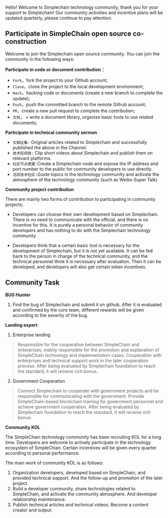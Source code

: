 Hello! Welcome to Simplechain technology community, thank you for your support to Simplechain! Our community activities and incentive plans will be updated quarterly, please continue to pay attention.

## Participate in SimpleChain open source co-construction

Welcome to join the Simplechain open source community. You can join the community in the following ways:

**Participate in code or document contribution：**

- `Fork`，fork the project to your Github account;
- `Clone`，clone the project to the local development environment;
- `Hack`，hacking code or documents (create a new branch to complete the update);
- `Push`，push the committed branch to the remote Github account;
- `PR`，create a new pull request to complete the contribution;
- `文档`， • write a document library, organize basic tools to use related documents;

**Participate in technical community sermon**

- `文稿征集:` Original articles related to Simplechain and successfully published the above in the Channel.
- `技术短视频:` Clip short videos about Simplechain and publish them on relevant platforms.
- `社区节点搭建:`Create a Simplechain node and expose the IP address and port number to the public for community developers to use directly.
- `活跃技术社区:`Guide topics in the technology community and activate the atmosphere of the technology community (such as Weibo Super Talk)

**Community project contribution**

There are mainly two forms of contribution to participating in community projects;

- Developers can choose their own development based on Simplechain. There is no need to communicate with the official, and there is no incentive for this. It is purely a personal behavior of community developers and has nothing to do with the Simplechain technology community.

- Developers think that a certain basic tool is necessary for the development of Simplechain, but it is not yet available. It can be fed back to the person in charge of the technical community, and the technical personnel think it is necessary after evaluation. Then it can be developed, and developers will also get certain token incentives.

## Community Task

**BUG Hunter**

1. Find the bug of Simplechain and submit it on github. After it is evaluated and confirmed by the core team, different rewards will be given according to the severity of the bug.

**Landing expert**

1. Enterprise landing

> Responsible for the cooperation between SimpleChain and enterprises, mainly responsible for the promotion and explanation of SimpleChain technology and implementation cases. Cooperation with enterprises and technical support work in the later cooperation process. After being evaluated by Simplechain foundation to reach the standard, it will receive rich bonus.

2. Government Cooperation

> Connect Simplechain to cooperate with government projects and be responsible for communicating with the government. Provide SimpleChain-based blockchain training for government personnel and achieve government cooperation. After being evaluated by Simplechain foundation to reach the standard, it will receive rich bonus. 

**Community KOL**

The SimpleChain technology community has been recruiting KOL for a long time. Developers are welcome to actively participate in the technology ecosystem of SimpleChian. Certain incentives will be given every quarter according to personal performance.

The main work of community KOL is as follows:

1. Organization developers, developed based on SimpleChain, and provided technical support. And the follow-up and promotion of the later project.
2. Build a developer community, share technologies related to SimpleChain, and activate the community atmosphere. And developer relationship maintenance.
3. Publish technical articles and technical videos. Become a content creator and output.